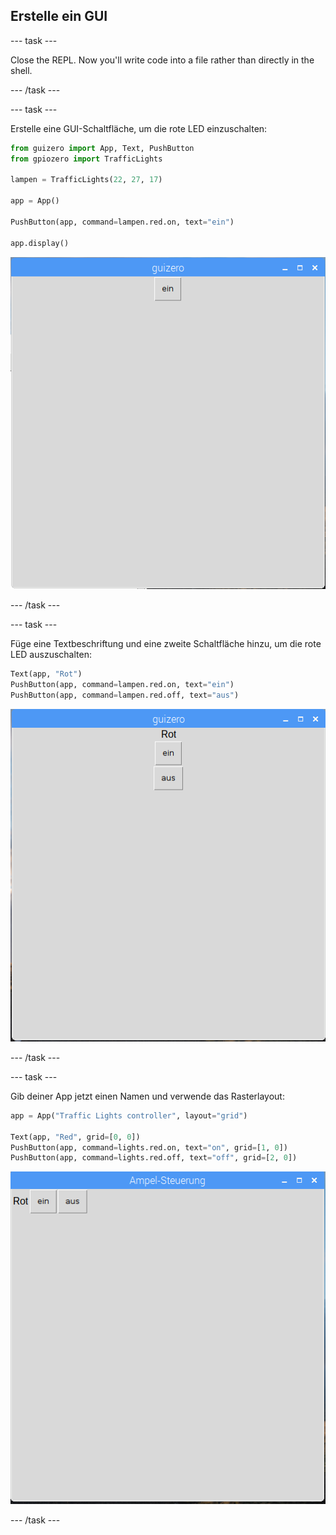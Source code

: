 ## Erstelle ein GUI

\--- task \---

Close the REPL. Now you'll write code into a file rather than directly in the shell.

\--- /task \---

\--- task \---

Erstelle eine GUI-Schaltfläche, um die rote LED einzuschalten:

```python
from guizero import App, Text, PushButton
from gpiozero import TrafficLights

lampen = TrafficLights(22, 27, 17)

app = App()

PushButton(app, command=lampen.red.on, text="ein")

app.display()
```

![](images/guizero-1.png)

\--- /task \---

\--- task \---

Füge eine Textbeschriftung und eine zweite Schaltfläche hinzu, um die rote LED auszuschalten:

```python
Text(app, "Rot")
PushButton(app, command=lampen.red.on, text="ein")
PushButton(app, command=lampen.red.off, text="aus")
```

![](images/guizero-2.png)

\--- /task \---

\--- task \---

Gib deiner App jetzt einen Namen und verwende das Rasterlayout:

```python
app = App("Traffic Lights controller", layout="grid")

Text(app, "Red", grid=[0, 0])
PushButton(app, command=lights.red.on, text="on", grid=[1, 0])
PushButton(app, command=lights.red.off, text="off", grid=[2, 0])
```

![](images/guizero-3.png)

\--- /task \---